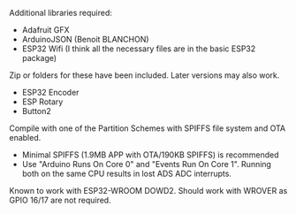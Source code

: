 Additional libraries required:
* Adafruit GFX 
* ArduinoJSON (Benoit BLANCHON)
* ESP32 Wifi (I think all the necessary files are in the basic ESP32 package)

Zip or folders for these have been included. Later versions may also work.
* ESP32 Encoder 
* ESP Rotary
* Button2

Compile with one of the Partition Schemes with SPIFFS file system and OTA enabled. 
* Minimal SPIFFS (1.9MB APP with OTA/190KB SPIFFS) is recommended
* Use "Arduino Runs On Core 0" and "Events Run On Core 1". Running both on the same CPU results in lost ADS ADC interrupts.

Known to work with ESP32-WROOM DOWD2. Should work with WROVER as GPIO 16/17 are not required.
